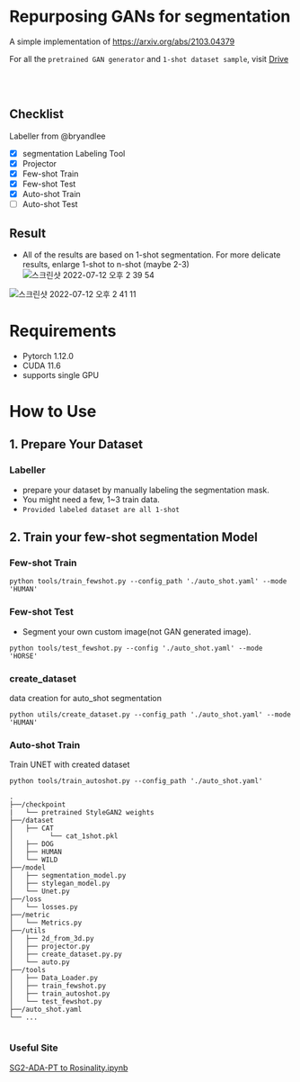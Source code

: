 
# Repurposing GANs for segmentation

A simple implementation of https://arxiv.org/abs/2103.04379

For all the `pretrained GAN generator` and `1-shot dataset sample`, visit [Drive](https://drive.google.com/drive/folders/1uwazXGD_gxADuFRCRhB2McnT1kUFYf4v?usp=sharing)
  
<br/>
<br/>

## Checklist
Labeller from @bryandlee
- [x] segmentation Labeling Tool
- [x] Projector
- [x] Few-shot Train
- [x] Few-shot Test
- [x] Auto-shot Train
- [ ] Auto-shot Test

## Result
- All of the results are based on 1-shot segmentation. For more delicate results, enlarge 1-shot to n-shot (maybe 2-3)
![스크린샷 2022-07-12 오후 2 39 54](https://user-images.githubusercontent.com/68745418/178416890-085e6c45-9882-4ca6-a60c-3b4a2f6ad71b.png)

![스크린샷 2022-07-12 오후 2 41 11](https://user-images.githubusercontent.com/68745418/178417003-86a9714c-78d3-4a50-b373-a75703bf641f.png)

# Requirements
- Pytorch 1.12.0
- CUDA 11.6
- supports single GPU

# How to Use

## 1. Prepare Your Dataset
### Labeller
- prepare your dataset by manually labeling the segmentation mask. 
- You might need a few, 1~3 train data.
- `Provided labeled dataset are all 1-shot`

## 2. Train your few-shot segmentation Model
### Few-shot Train
```
python tools/train_fewshot.py --config_path './auto_shot.yaml' --mode 'HUMAN'
```

### Few-shot Test
- Segment your own custom image(not GAN generated image).
```
python tools/test_fewshot.py --config './auto_shot.yaml' --mode 'HORSE'
```

### create_dataset
data creation for auto_shot segmentation
```
python utils/create_dataset.py --config_path './auto_shot.yaml' --mode 'HUMAN'
```

### Auto-shot Train
Train UNET with created dataset
```
python tools/train_autoshot.py --config_path './auto_shot.yaml'
```

```
.
├──/checkpoint
|   └── pretrained StyleGAN2 weights 
├──/dataset
│   ├── CAT
│         └── cat_1shot.pkl
│   ├── DOG
│   ├── HUMAN
│   └── WILD
├──/model
│   ├── segmentation_model.py
│   ├── stylegan_model.py
│   └── Unet.py
├──/loss
│   └── losses.py
├──/metric
│   └── Metrics.py
├──/utils
│   ├── 2d_from_3d.py
│   ├── projector.py
│   ├── create_dataset.py.py
│   └── auto.py
├──/tools
│   ├── Data_Loader.py
│   ├── train_fewshot.py
│   ├── train_autoshot.py
│   └── test_fewshot.py
├──/auto_shot.yaml
└── ...


```

### Useful Site
[SG2-ADA-PT to Rosinality.ipynb](https://colab.research.google.com/github/dvschultz/stylegan2-ada-pytorch/blob/main/SG2_ADA_PT_to_Rosinality.ipynb)
